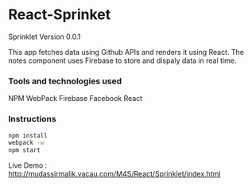 # React-Sprinket

Sprinklet Version 0.0.1

This app fetches data using Github APIs and renders it using React. The notes component uses Firebase to store and dispaly data in real time.

### Tools and technologies used
NPM
WebPack
Firebase
Facebook React


### Instructions

```bash
npm install
webpack -w
npm start
```
Live Demo : http://mudassirmalik.vacau.com/M4S/React/Sprinklet/index.html
